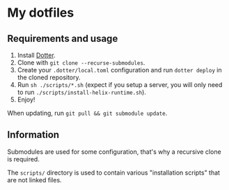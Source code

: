 My dotfiles
===========


Requirements and usage
----------------------

1. Install [Dotter](https://github.com/SuperCuber/dotter).
2. Clone with `git clone --recurse-submodules`.
3. Create your `.dotter/local.toml` configuration and run `dotter deploy` in the cloned repository.
4. Run `sh ./scripts/*.sh` (expect if you setup a server, you will only need to run `./scripts/install-helix-runtime.sh`).
5. Enjoy!

When updating, run `git pull && git submodule update`.


Information
-----------

Submodules are used for some configuration, that's why a recursive clone is required.

The `scripts/` directory is used to contain various "installation scripts" that are not linked files.
